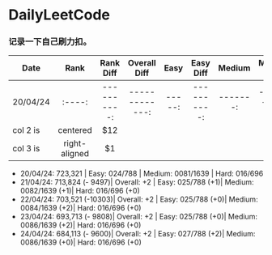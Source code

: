 # DailyLeetCode
### 记录一下自己刷力扣。

| Date | Rank | Rank Diff | Overall Diff | Easy | Easy Diff | Medium | Medium Diff | Hard | Hard Diff |
|------|:----:|:---------:|:------------:|:----:|:---------:|:------:|:-----------:|:----:|:---------:|
|20/04/24|:----:|----------:|-------------:|-----:|----------:|-------:|------------:|-----:|----------:|
| col 2 is |    centered   |   $12 |
| col 3 is | right-aligned |    $1 |

  
  - 20/04/24: 723,321 | Easy: 024/788 | Medium: 0081/1639 | Hard: 016/696
  - 21/04/24: 713,824 (- 9497)| Overall: +2 | Easy: 025/788 (+1)| Medium: 0082/1639 (+1)| Hard: 016/696 (+0)
  - 22/04/24: 703,521 (-10303)| Overall: +2 | Easy: 025/788 (+0)| Medium: 0084/1639 (+2)| Hard: 016/696 (+0)
  - 23/04/24: 693,713 (- 9808)| Overall: +2 | Easy: 025/788 (+0)| Medium: 0086/1639 (+2)| Hard: 016/696 (+0)
  - 24/04/24: 684,113 (- 9600)| Overall: +2 | Easy: 027/788 (+2)| Medium: 0086/1639 (+0)| Hard: 016/696 (+0)
